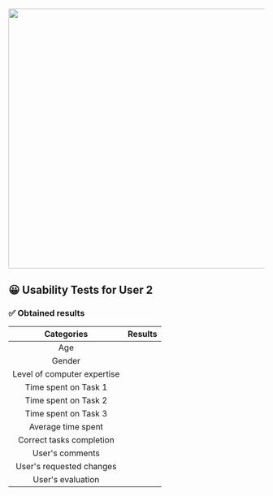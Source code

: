 # <img src="https://user-images.githubusercontent.com/91057639/218590043-d4243147-e5c0-4f7b-8fed-12ed8d290490.png" width="1024" height="512">

## 😀 Usability Tests for User 2

### ✅ Obtained results

|             Categories              |                      Results                      |
|:-----------------------------------:|:-------------------------------------------------:|
|                 Age                 |                                                   |
|                Gender               |                                                   |
|     Level of computer expertise     |                                                   |
|         Time spent on Task 1        |                                                   |
|         Time spent on Task 2        |                                                   |
|         Time spent on Task 3        |                                                   |
|          Average time spent         |                                                   |
|       Correct tasks completion      |                                                   |
|          User's comments            |                                                   |
|      User's requested changes       |                                                   |
|          User's evaluation          |                                                   |